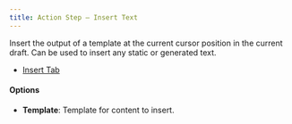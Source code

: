 ```yaml
---
title: Action Step – Insert Text
---
```


Insert the output of a template at the current cursor position in the current draft. Can be used to insert any static or generated text.

- [Insert Tab](http://actions.getdrafts.com/a/1E3)

#### Options

- **Template**: Template for content to insert.
